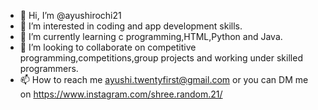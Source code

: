 - 👋 Hi, I’m @ayushirochi21
- 👀 I’m interested in coding and app development skills.
- 🌱 I’m currently learning c programming,HTML,Python and Java.
- 💞️ I’m looking to collaborate on competitive programming,competitions,group projects and working under skilled programmers.
- 📫 How to reach me ayushi.twentyfirst@gmail.com or you can DM me on https://www.instagram.com/shree.random.21/
